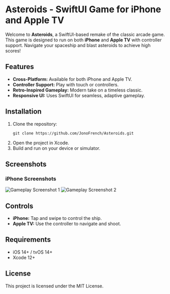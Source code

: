 
# Asteroids - SwiftUI Game for iPhone and Apple TV

Welcome to **Asteroids**, a SwiftUI-based remake of the classic arcade game. This game is designed to run on both **iPhone** and **Apple TV** with controller support. Navigate your spaceship and blast asteroids to achieve high scores!

## Features
- **Cross-Platform:** Available for both iPhone and Apple TV.
- **Controller Support:** Play with touch or controllers.
- **Retro-Inspired Gameplay:** Modern take on a timeless classic.
- **Responsive UI:** Uses SwiftUI for seamless, adaptive gameplay.

## Installation
1. Clone the repository:
   ```
   git clone https://github.com/JonoFrench/Asteroids.git
   ```
2. Open the project in Xcode.
3. Build and run on your device or simulator.

## Screenshots

### iPhone Screenshots
![Gameplay Screenshot 1](Screenshots/screenshot1.png)
![Gameplay Screenshot 2](Screenshots/screenshot2.png)

## Controls
- **iPhone:** Tap and swipe to control the ship.
- **Apple TV:** Use the controller to navigate and shoot.

## Requirements
- iOS 14+ / tvOS 14+
- Xcode 12+

## License
This project is licensed under the MIT License.

